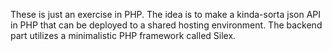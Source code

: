 These is just an exercise in PHP. The idea is to make a kinda-sorta json API in PHP that can be deployed to a shared hosting environment. The backend part utilizes a minimalistic PHP framework called Silex.

